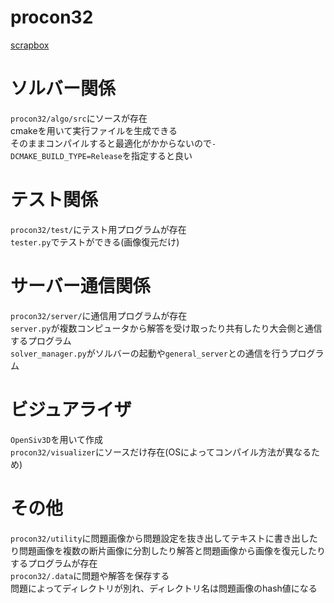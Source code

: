 # procon32

[scrapbox](https://scrapbox.io/procon32-comp-knct/)

# ソルバー関係
`procon32/algo/src`にソースが存在  
cmakeを用いて実行ファイルを生成できる  
そのままコンパイルすると最適化がかからないので`-DCMAKE_BUILD_TYPE=Release`を指定すると良い

# テスト関係
`procon32/test/`にテスト用プログラムが存在  
`tester.py`でテストができる(画像復元だけ)  

# サーバー通信関係
`procon32/server/`に通信用プログラムが存在  
`server.py`が複数コンピュータから解答を受け取ったり共有したり大会側と通信するプログラム  
`solver_manager.py`がソルバーの起動や`general_server`との通信を行うプログラム  

# ビジュアライザ
`OpenSiv3D`を用いて作成  
`procon32/visualizer`にソースだけ存在(OSによってコンパイル方法が異なるため)  

# その他
`procon32/utility`に問題画像から問題設定を抜き出してテキストに書き出したり問題画像を複数の断片画像に分割したり解答と問題画像から画像を復元したりするプログラムが存在  
`procon32/.data`に問題や解答を保存する  
問題によってディレクトリが別れ、ディレクトリ名は問題画像のhash値になる  
